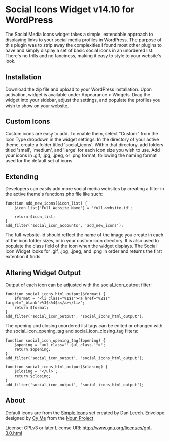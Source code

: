 Social Icons Widget v14.10 for WordPress
========================================

The Social Media Icons widget takes a simple, extendable approach to displaying links to your social media profiles in WordPress. The purpose of this plugin was to strip away the complexities I found most other plugins to have and simply display a set of basic social icons in an unordered list. There's no frills and no fanciness, making it easy to style to your website's look.


Installation
------------

Download the zip file and upload to your WordPress installation. Upon activation, widget is available under Appearance > Widgets. Drag the widget into your sidebar, adjust the settings, and populate the profiles you wish to show on your website.


Custom Icons
------------

Custom icons are easy to add. To enable them, select "Custom" from the Icon Type dropdown in the widget settings. In the directory of your active theme, create a folder titled 'social_icons'. Within that directory, add folders titled 'small', 'medium', and 'large' for each icon size you wish to use. Add your icons in .gif, .jpg, .jpeg, or .png format, following the naming format used for the default set of icons.

Extending
---------

Developers can easily add more social media websites by creating a filter in the active theme's functions.php file like such:

	function add_new_icons($icon_list) {
		$icon_list['Full Website Name'] = 'full-website-id';
 
		return $icon_list;
	}
	add_filter('social_icon_accounts', 'add_new_icons');

The full-website-id should reflect the name of the image you create in each of the icon folder sizes, or in your custom icon directory. It is also used to populate the class field of the icon when the widget displays. The Social Icon Widget looks for .gif, .jpg, .jpeg, and .png in order and returns the first extention it finds.

Altering Widget Output
----------------------

Output of each icon can be adjusted with the social_icon_output filter:

	function social_icons_html_output($format) {
		$format = '<li class="%1$s"><a href="%2$s" target="_blank">%3$s%4$s</a></li>';
		return $format;
	}
	add_filter('social_icon_output', 'social_icons_html_output');

The opening and closing unordered list tags can be edited or changed with the social_icon_opening_tag and social_icon_closing_tag filters:

	function social_icon_opening_tag($opening) {
		$opening = '<ul class="'.$ul_class.'">';
		return $opening;
	}
	add_filter('social_icon_output', 'social_icons_html_output');

	function social_icons_html_output($closing) {
		$closing = '</ul>';
		return $closing;
	}
	add_filter('social_icon_output', 'social_icons_html_output');

About
-----

Default icons are from the [Simple Icons](http://simpleicons.org/) set created by Dan Leech.
Envelope designed by [Cy Me](http://www.thenounproject.com/Litrynn) from the [Noun Project](http://www.thenounproject.com)
	
License: GPLv3 or later
License URI: http://www.gnu.org/licenses/gpl-3.0.html